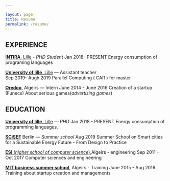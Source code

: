 ```yaml
---

layout: page 
title: Resume
permalink: /resume/
---
```



## EXPERIENCE 


[**INTIRA**, Lille](www.inria.fr/fr/centre-inria-lille-nord-europe) - *PHD Student*
Jan 2018- PRESENT
Energy consumption of programing languages 


[**University of lille**, Lille](https://www.univ-lille.fr/) — Assistant teacher  
Sep 2019- Augh 2019
Parallel Computing ( CAR ) for master 

[**Oredoo**](https://www.ooredoo.com.kw/portal/en/index), Algeirs — Intern
June 2014 - June 2016
Creation of a startup (Funecs) About serious games(*advertising games*)

## EDUCATION 

[**University of lille**, Lille](https://www.univ-lille.fr/) — *PHD*
Jan  2018 - PRESENT
Energy consumption of programming languages.


[**SCiSEF**](www.simula.no/education/courses/summer-school-smart-cities-sustainable-energy-future-design-practice)  Berlin — *Summer school* 
Aug 2019 
Summer School on Smart cities for a Sustainable Energy Future - From Design to Practice

[**ESI** (*higher school of computer science*)](www.esi.dz),Algeirs - engineering 
Sep 2011 - Oct 2017
Computer sciences and engineering 

[**MIT business summer school**](https://misti.mit.edu/student-programs/location/africa), Algeirs -  Training 
June 2015 - Aug 2016
Training about startup creation and managements 



